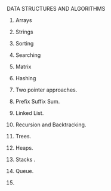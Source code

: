 
DATA STRUCTURES AND ALGORITHMS

1. Arrays

2. Strings

3. Sorting

4. Searching

5. Matrix

6. Hashing

7. Two pointer approaches.

8. Prefix Suffix Sum.

9. Linked List.

10. Recursion  and Backtracking.

11. Trees.

12. Heaps.

13. Stacks .

14. Queue.

15. 

 

    
